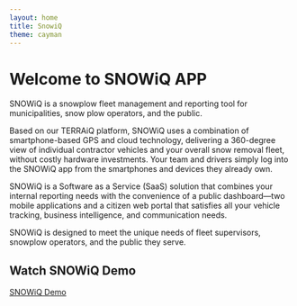 ```yaml
---
layout: home 
title: SnowiQ
theme: cayman
---
```


# **Welcome to SNOWiQ APP**
SNOWiQ is a snowplow fleet management and reporting tool for municipalities, snow plow operators, and the public.  

Based on our TERRAiQ platform, SNOWiQ uses a combination of smartphone-based GPS and cloud technology, delivering a 360-degree view of individual contractor vehicles and your overall snow removal fleet, without costly hardware investments.  Your team and drivers simply log into the SNOWiQ app from the smartphones and devices they already own.  

SNOWiQ is a Software as a Service (SaaS) solution that combines your internal reporting needs with the convenience of a public dashboard—two mobile applications and a citizen web portal that satisfies all your vehicle tracking, business intelligence, and communication needs. 

SNOWiQ is designed to meet the unique needs of fleet supervisors, snowplow operators, and the public they serve.

## Watch SNOWiQ Demo 
[SNOWiQ Demo](https://eastbanctech.sharepoint.com/:v:/g/EfgLG-E4gJhOq6vW7PV41S4Bouw_7bEwA6FM0hYr3k22-g?e=g6kWot)
